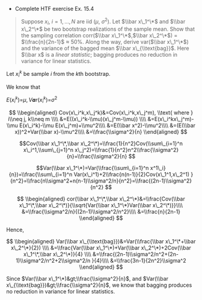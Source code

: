 -   Complete HTF exercise Ex. 15.4

> Suppose *x*<sub>*i*</sub>, *i* = 1, ..., *N* are iid (*μ*,
> *σ*<sup>2</sup>). Let $\\bar x\_1^\*$ and $\\bar x\_2^\*$ be two
> bootstrap realizations of the sample mean. Show that the sampling
> correlation corr($\\bar x\_1^\*$,$\\bar x\_2^\*$) = $\\frac{n}{2n-1}$
> ≈ 50%. Along the way, derive var($\\bar x\_1^\*$) and the variance of
> the bagged mean $\\bar x\_{\\text{bag}}$. Here $\\bar x$ is a *linear
> statistic*; bagging produces no reduction in variance for linear
> statistics.

Let *x*<sub>*i*</sub><sup>*k*</sup> be sample *i* from the *k*th
bootstrap.

We know that

*E*(*x*<sub>*i*</sub><sup>*k*</sup>)=*μ*, *V**a**r*(*x*<sub>*i*</sub><sup>*k*</sup>)=*σ*<sup>2</sup>

$$
\\begin{aligned}
Cov(x\_i^k,x\_j^k)&=Cov(x\_i^k,x\_j^m), \\text{ where } i\\neq j, k\\neq m \\\\
&=E((x\_i^k-\\mu)(x\_j^m-\\mu)) \\\\
&=E(x\_i^kx\_j^m)-\\mu E(x\_i^k)-\\mu E(x\_j^m)+\\mu^2\\\\
&=E(\\bar x^2)-\\mu^2\\\\
&=(E(\\bar x))^2+Var(\\bar x)-\\mu^2\\\\
&=\\frac{\\sigma^2}{n}
\\end{aligned}
$$

$$Cov(\\bar x\_1^\*,\\bar x\_2^\*)=\\frac{1}{n^2}Cov(\\sum\_{i=1}^n x\_i^1,\\sum\_{j=1}^n x\_j^2)=\\frac{1}{n^2}n^2\\frac{\\sigma^2}{n}=\\frac{\\sigma^2}{n} $$

$$Var(\\bar x\_1^\*)=Var(\\frac{\\sum\_{i=1}^n x^1\_i}{n})=\\frac{\\sum\_{i=1}^n Var(x\_i^1)+2\\frac{n(n-1)}{2}Cov(x\_1^1,x\_2^1) }{n^2}=\\frac{n\\sigma^2+n(n-1)\\sigma^2/n}{n^2}=\\frac{(2n-1)\\sigma^2}{n^2} $$

$$
\\begin{aligned}
cor(\\bar x\_1^\*,\\bar x\_2^\*)&=\\frac{Cov(\\bar x\_1^\*,\\bar x\_2^\*)}{\\sqrt{Var(\\bar x\_1^\*)Var(\\bar x\_2^\*)}}\\\\
&=\\frac{\\sigma^2/n}{(2n-1)\\sigma^2/n^2}\\\\
&=\\frac{n}{2n-1}
\\end{aligned}
$$

Hence,

$$
\\begin{aligned}
Var(\\bar x\_{\\text{bag}})&=Var(\\frac{\\bar x\_1^\*+\\bar x\_2^\*}{2}) \\\\
&=\\frac{Var(\\bar x\_1^\*)+Var(\\bar x\_2^\*)+2Cov(\\bar x\_1^\*,\\bar x\_2^\*)}{4} \\\\
&=\\frac{(2n-1)\\sigma^2/n^2+(2n-1)\\sigma^2/n^2+2\\sigma^2/n }{4}\\\\
&=\\frac{3n-1}{2n^2}\\sigma^2
\\end{aligned}
$$

Since $Var(\\bar x\_1^\*)&gt;\\frac{\\sigma^2}{n}$, and
$Var(\\bar x\_{\\text{bag}})&gt;\\frac{\\sigma^2}{n}$, we know that
bagging produces no reduction in variance for linear statistics.
